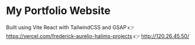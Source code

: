 # My Portfolio Website

Built using Vite React with TailwindCSS and GSAP
👉 https://vercel.com/frederick-aurelio-halims-projects
👉 http://120.26.45.50/
